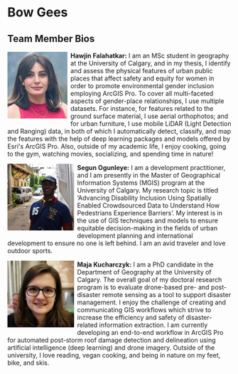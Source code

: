 # Bow Gees

## Team Member Bios

<img src="../images/hawjin.jpg" style="max-height:150px; margin:0 .5em .25em 0; float: left;" /> **Hawjin Falahatkar:** I am an MSc student in geography at the University of Calgary, and in my thesis, I identify and assess the physical features of urban public places that affect safety and equity for women in order to promote environmental gender inclusion employing ArcGIS Pro. To cover all multi-faceted aspects of gender-place relationships, I use multiple datasets. For instance, for features related to the ground surface material, I use aerial orthophotos; and for urban furniture, I use mobile LiDAR (Light Detection and Ranging) data, in both of which I automatically detect, classify, and map the features with the help of deep learning packages and models offered by Esri's ArcGIS Pro. Also, outside of my academic life, I enjoy cooking, going to the gym, watching movies, socializing, and spending time in nature!<br style="clear:both;" />

<img src="../images/segun.jpg" style="max-height:150px; margin:0 .5em .25em 0; float: left;" /> **Segun Ogunleye:** I am a development practitioner, and I am presently in the Master of Geographical Information Systems (MGIS) program at the University of Calgary. My research topic is titled ‘Advancing Disability Inclusion Using Spatially Enabled Crowdsourced Data to Understand How Pedestrians Experience Barriers’. My interest is in the use of GIS techniques and models to ensure equitable decision-making in the fields of urban development planning and international development to ensure no one is left behind. I am an avid traveler and love outdoor sports.<br style="clear:both;" />

<img src="../images/maja.jpg" style="max-height:150px; margin:0 .5em .25em 0; float: left;" /> **Maja Kucharczyk:** I am a PhD candidate in the Department of Geography at the University of Calgary. The overall goal of my doctoral research program is to evaluate drone-based pre- and post-disaster remote sensing as a tool to support disaster management. I enjoy the challenge of creating and communicating GIS workflows which strive to increase the efficiency and safety of disaster-related information extraction. I am currently developing an end-to-end workflow in ArcGIS Pro for automated post-storm roof damage detection and delineation using artificial intelligence (deep learning) and drone imagery. Outside of the university, I love reading, vegan cooking, and being in nature on my feet, bike, and skis.<br style="clear:both;" />